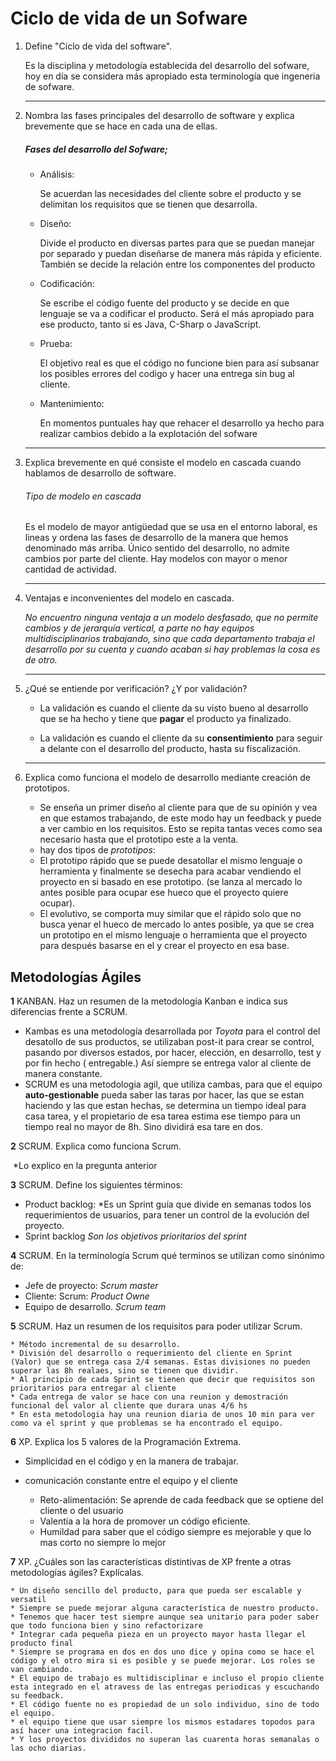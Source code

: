 # Ciclo de vida de un Sofware

1. Define "Ciclo de vida del software".

   Es la disciplina y metodología establecida del desarrollo del sofware, hoy en día se considera más apropiado esta terminología que ingeneria de sofware.

   ------

2. Nombra las fases principales del desarrollo de software y explica brevemente que se hace en cada una de ellas.

   ##### Fases del desarrollo del Sofware;

   - Análisis: 

     Se acuerdan las necesidades del cliente sobre el producto y se delimitan los requisitos que se tienen que desarrolla.

     

   - Diseño:

     Divide el producto en diversas partes para que se puedan manejar por separado y puedan diseñarse de manera más rápida y eficiente. También se decide la relación entre los componentes del producto

   - Codificación:

     Se escribe el código fuente del producto y se decide en que lenguaje se va a codificar el producto. Será el más apropiado para ese producto, tanto si es Java, C-Sharp o JavaScript.

   - Prueba:

     El objetivo real es que el código no funcione bien para así subsanar los posibles errores del codigo y hacer una entrega sin bug al cliente.

   - Mantenimiento:

     En momentos puntuales hay que rehacer el desarrollo ya hecho para realizar cambios debido a la explotación del sofware
     
     

   ------

3. Explica brevemente en qué consiste el modelo en cascada cuando hablamos de desarrollo de software.

   ###### Tipo de modelo en cascada

   Es el modelo de mayor antigüedad que se usa en el entorno laboral, es lineas y ordena las fases de desarrollo de la manera que hemos denominado más arriba. Único sentido  del desarrollo, no admite cambios por parte del cliente. Hay modelos con mayor o menor cantidad de actividad.

   ------

4. Ventajas e inconvenientes del modelo en cascada.

   *No encuentro ninguna ventaja a un modelo desfasado, que no permite cambios y de jerarquía vertical, a parte no hay equipos multidisciplinarios trabajando, sino que cada departamento trabaja el desarrollo por su cuenta y cuando acaban si hay problemas la cosa es de otro.* 

   ------

5. ¿Qué se entiende por verificación? ¿Y por validación?

   * La validación es cuando el cliente da su visto bueno al desarrollo que se ha hecho y tiene que **pagar** el producto ya finalizado.

   * La validación es cuando el cliente da su **consentimiento** para seguir a delante con el desarrollo del producto, hasta su fiscalización.

     

   ------

6. Explica como funciona el modelo de desarrollo mediante creación de prototipos.

   * Se enseña un primer diseño al cliente para que de su opinión y vea en que estamos trabajando, de este modo hay un feedback y puede a ver cambio en los requisitos. Esto se repita tantas veces como sea necesario hasta que el prototipo este a la venta.
   * hay dos tipos de *prototipos*:
   * El prototipo rápido que se puede desatollar el mismo lenguaje o herramienta y finalmente se desecha para acabar vendiendo el proyecto en si basado en ese prototipo. (se lanza al mercado lo antes posible para ocupar ese hueco que el proyecto quiere ocupar).
   * El evolutivo, se comporta muy similar que el rápido solo que no busca yenar el hueco de mercado lo antes posible, ya que se crea un prototipo en el mismo lenguaje o herramienta que el proyecto para después basarse en el y crear el proyecto en esa base.

		 

## Metodologías Ágiles

 **1** KANBAN. Haz un resumen de la metodología Kanban e indica sus diferencias frente a SCRUM. 

* Kambas es una metodología desarrollada por *Toyota* para el control del desatollo de sus productos, se utilizaban post-it para crear se control, pasando por diversos estados, por hacer, elección, en desarrollo, test y por fin hecho ( entregable.) Así siempre se entrega valor al cliente de manera constante.
* SCRUM es una metodologia agil, que utiliza cambas, para que el equipo **auto-gestionable** pueda saber las taras por hacer, las que se estan haciendo y las que estan hechas, se determina un tiempo ideal para casa tarea, y el propietario de esa tarea estima ese tiempo para un tiempo real no mayor de 8h. Sino dividirá esa tare en dos. 

 **2** SCRUM. Explica como funciona Scrum. 

​	*Lo explico en la pregunta anterior 

 **3** SCRUM. Define los siguientes términos:

- Product backlog: *Es un Sprint guía que divide en semanas todos los requerimientos de usuarios, para tener un control de la evolución del proyecto. 
- Sprint backlog  *Son los objetivos prioritarios del sprint*

 **4** SCRUM. En la terminología Scrum qué terminos se utilizan como sinónimo de:

- Jefe de proyecto: *Scrum master*
- Cliente: Scrum: *Product Owne*
- Equipo de desarrollo. *Scrum team*

 **5** SCRUM. Haz un resumen de los requisitos para poder utilizar Scrum. 

	* Método incremental de su desarrollo.
	* División del desarrollo o requerimiento del cliente en Sprint (Valor) que se entrega casa 2/4 semanas. Estas divisiones no pueden superar las 8h realaes, sino se tienen que dividir.
	* Al principio de cada Sprint se tienen que decir que requisitos son prioritarios para entregar al cliente
	* Cada entrega de valor se hace con una reunion y demostración funcional del valor al cliente que durara unas 4/6 hs
	* En esta metodologia hay una reunion diaria de unos 10 min para ver como va el sprint y que problemas se ha encontrado el equipo. 

 **6** XP. Explica los 5 valores de la Programación Extrema.

* Simplicidad en el código y en la manera de trabajar.	

* comunicación constante entre el equipo y el cliente

	* Reto-alimentación: Se aprende de cada feedback que se optiene del cliente o del usuario
	* Valentía a la hora de promover un código eficiente.
	* Humildad para saber que el código siempre es mejorable y que lo mas corto no siempre lo mejor

 **7** XP. ¿Cuáles son las características distintivas de XP frente a otras metodologías ágiles? Explícalas.

	* Un diseño sencillo del producto, para que pueda ser escalable y versatil
	* Siempre se puede mejorar alguna característica de nuestro producto.
	* Tenemos que hacer test siempre aunque sea unitario para poder saber que todo funciona bien y sino refactorizare
	* Integrar cada pequeña pieza en un proyecto mayor hasta llegar el producto final
	* Siempre se programa en dos en dos uno dice y opina como se hace el código y el otro mira si es posible y se puede mejorar. Los roles se van cambiando.
	* El equipo de trabajo es multidisciplinar e incluso el propio cliente esta integrado en el atravess de las entregas periodicas y escuchando su feedback.
	* El código fuente no es propiedad de un solo individuo, sino de todo el equipo.
	* el equipo tiene que usar siempre los mismos estadares topodos para así hacer una integracion facil.
	* Y los proyectos divididos no superan las cuarenta horas semanalas o las ocho diarias.
